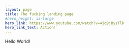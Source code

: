 ```yaml
---
layout: page
title: The fucking landing page
#hero_height: is-large
hero_link: https://www.youtube.com/watch?v=4jq9jByzTlk
hero_link_text: Action!
---
```


Hello World!
